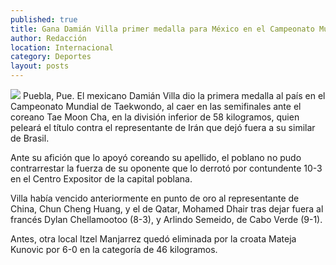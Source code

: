 ```yaml
---
published: true
title: Gana Damián Villa primer medalla para México en el Campeonato Mundial de Taekwondo
author: Redacción
location: Internacional
category: Deportes
layout: posts
---
```


![](http://i.imgur.com/8dtcXCPm.jpg)
Puebla, Pue. El mexicano Damián Villa dio la primera medalla al país en el Campeonato Mundial de Taekwondo, al caer en las semifinales ante el coreano Tae Moon Cha, en la división inferior de 58 kilogramos, quien peleará el título contra el representante de Irán que dejó fuera a su similar de Brasil.

Ante su afición que lo apoyó coreando su apellido, el poblano no pudo contrarrestar la fuerza de su oponente que lo derrotó por contundente 10-3 en el Centro Expositor de la capital poblana.

Villa había vencido anteriormente en punto de oro al representante de China, Chun Cheng Huang, y el de Qatar, Mohamed Dhair tras dejar fuera al francés Dylan Chellamootoo (8-3), y Arlindo Semeido, de Cabo Verde (9-1).

Antes, otra local Itzel Manjarrez quedó eliminada por la croata Mateja Kunovic por 6-0 en la categoría de 46 kilogramos.
